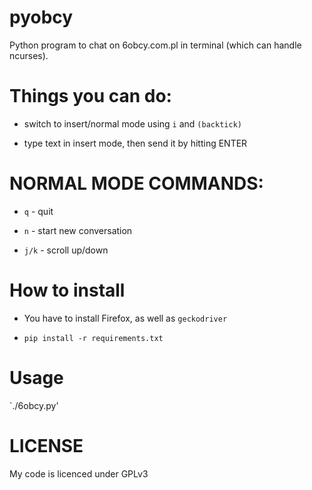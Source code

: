# pyobcy
Python program to chat on 6obcy.com.pl in terminal (which can handle ncurses).

Things you can do:
==================
* switch to insert/normal mode using `i` and `(backtick)`

* type text in insert mode, then send it by hitting ENTER

NORMAL MODE COMMANDS:
====================
* `q` - quit

* `n` - start new conversation

* `j/k` - scroll up/down


How to install
==============

* You have to install Firefox, as well as `geckodriver`

* `pip install -r requirements.txt`

Usage
=====
`./6obcy.py'


LICENSE
=======
My code is licenced under GPLv3

